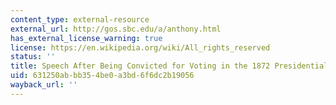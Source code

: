 ```yaml
---
content_type: external-resource
external_url: http://gos.sbc.edu/a/anthony.html
has_external_license_warning: true
license: https://en.wikipedia.org/wiki/All_rights_reserved
status: ''
title: Speech After Being Convicted for Voting in the 1872 Presidential Election
uid: 631250ab-bb35-4be0-a3bd-6f6dc2b19056
wayback_url: ''
---
```

